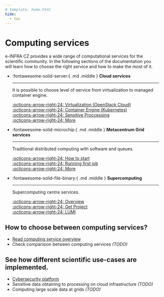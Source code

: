 ```yaml
---
# template: home.html
hide:
  - toc
---
```


# Computing services

e-INFRA CZ provides a wide range of computational services for the scientific community. In the following sections of the documentation you will learn how to choose the right service and how to make the most of it.

<div class="grid cards" markdown>

-   :fontawesome-solid-server:{ .md .middle } __Cloud services__

    ---

    It is possible to choose level of service from virtualization to managed container engine.

    [:octicons-arrow-right-24: Virtualization (OpenStack Cloud)](./openstack/)   
    [:octicons-arrow-right-24: Container Engine (Kubernetes)](./kubernetes/)   
    [:octicons-arrow-right-24: Sensitive Proccessing](./sensitive/)   
    [:octicons-arrow-right-24: More](./concepts/)

-   :fontawesome-solid-microchip:{ .md .middle } __Metacentrum Grid services__

    ---

    Traditional distributed computing with software and queues.

    [:octicons-arrow-right-24: How to start](./grid/)   
    [:octicons-arrow-right-24: Running first job](./grid/)   
    [:octicons-arrow-right-24: More](./grid/)   

-   :fontawesome-solid-file-binary:{ .md .middle } __Supercomputing__

    ---

    Supercomputing centre services.

    [:octicons-arrow-right-24: Overview](./supercomputing/)   
    [:octicons-arrow-right-24: Get Project](./supercomputing/general/applying-for-resources/)   
    [:octicons-arrow-right-24: LUMI](https://docs.lumi-supercomputer.eu/)   


</div>

## How to choose between computing services?

- [Read computing service overview](./concepts/)
- Check comparision between computing services _(TODO)_

## See how different scientific use-cases are implemented.

- [Cybersecurity platform](./concepts/use-cases/muni-kypo)
- Sensitive data obtaining to processing on cloud infrastructure _(TODO)_
- Computing large scale data at grids _(TODO)_
